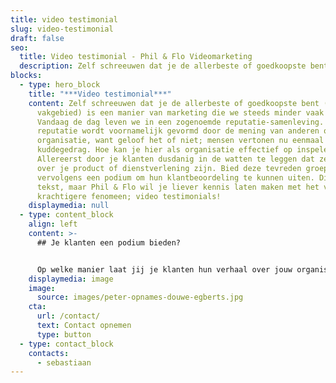 ```yaml
---
title: video testimonial
slug: video-testimonial
draft: false
seo:
  title: Video testimonial - Phil & Flo Videomarketing
  description: Zelf schreeuwen dat je de allerbeste of goedkoopste bent (in je vakgebied) is een manier van marketing die we steeds minder vaak zien.
blocks:
  - type: hero_block
    title: "***Video testimonial***"
    content: Zelf schreeuwen dat je de allerbeste of goedkoopste bent (in je
      vakgebied) is een manier van marketing die we steeds minder vaak zien.
      Vandaag de dag leven we in een zogenoemde reputatie-samenleving. Deze
      reputatie wordt voornamelijk gevormd door de mening van anderen over jouw
      organisatie, want geloof het of niet; mensen vertonen nu eenmaal
      kuddegedrag. Hoe kan je hier als organisatie effectief op inspelen?
      Allereerst door je klanten dusdanig in de watten te leggen dat ze lovend
      over je product of dienstverlening zijn. Bied deze tevreden groep
      vervolgens een podium om hun klantbeoordeling te kunnen uiten. Dit kan in
      tekst, maar Phil & Flo wil je liever kennis laten maken met het veel
      krachtigere fenomeen; video testimonials!
    displaymedia: null
  - type: content_block
    align: left
    content: >-
      ## Je klanten een podium bieden?


      Op welke manier laat jij je klanten hun verhaal over jouw organisatie vertellen? Twijfel niet over het maken van een frisse kennismaking. Dan nemen we direct jouw mogelijkheden op het gebied van video testimonials door!
    displaymedia: image
    image:
      source: images/peter-opnames-douwe-egberts.jpg
    cta:
      url: /contact/
      text: Contact opnemen
      type: button
  - type: contact_block
    contacts:
      - sebastiaan
---
```

